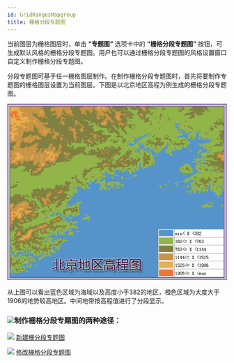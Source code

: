 ```yaml
---
id: GridRangesMapgroup
title: 栅格分段专题图
---
```

当前图层为栅格图层时，单击 **“专题图”** 选项卡中的 **“栅格分段专题图”**
按钮，可生成默认风格的栅格分段专题图。用户也可以通过栅格分段专题图的风格设置窗口自定义制作栅格分段专题图。

分段专题图可基于任一栅格图层制作。在制作栅格分段专题图时，首先将要制作专题图的栅格图层设置为当前图层。下图是以北京地区高程为例生成的栅格分段专题图。

![](img/Altitudepicture.png)  

  
从上图可以看出蓝色区域为海域以及高度小于382的地区，橙色区域为大度大于1906的地势较高地区。中间地带按高程值进行了分段显示。

### ![](../../img/read.gif)制作栅格分段专题图的两种途径：

![](../../img/smalltitle.png) [新建栅分段专题图](GridRangesMapDefault)

![](../../img/smalltitle.png) [修改栅格分段专题图](GridRangesMapGroupDia)

